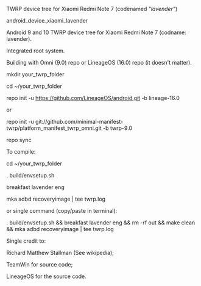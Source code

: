 TWRP device tree for Xiaomi Redmi Note 7 (codenamed _"lavender"_)

android_device_xiaomi_lavender

Android 9 and 10 TWRP device tree for Xiaomi Redmi Note 7 (codname: lavender).

Integrated root system.

Building with Omni (9.0) repo or LineageOS (16.0) repo (it doesn't matter).

mkdir your_twrp_folder

cd ~/your_twrp_folder

repo init -u https://github.com/LineageOS/android.git -b lineage-16.0

or

repo init -u git://github.com/minimal-manifest-twrp/platform_manifest_twrp_omni.git -b twrp-9.0

repo sync

To compile:

cd ~/your_twrp_folder

. build/envsetup.sh

breakfast lavender eng

mka adbd recoveryimage | tee twrp.log

or single command (copy/paste in terminal):

. build/envsetup.sh && breakfast lavender eng && rm -rf out && make clean && mka adbd recoveryimage | tee twrp.log


Single credit to:

Richard Matthew Stallman (See wikipedia);

TeamWin for source code;

LineageOS for the source code.
